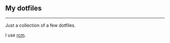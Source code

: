 ## My dotfiles
--------------
Just a collection of a few dotfiles.

I use [rcm](https://github.com/thoughtbot/rcm).
